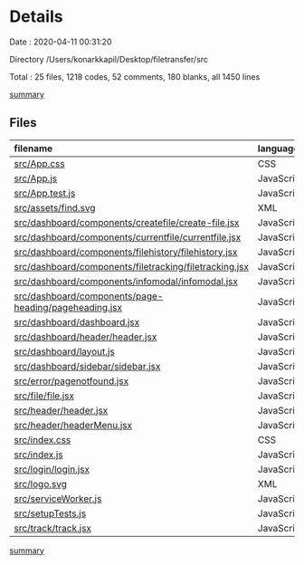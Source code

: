 # Details

Date : 2020-04-11 00:31:20

Directory /Users/konarkkapil/Desktop/filetransfer/src

Total : 25 files,  1218 codes, 52 comments, 180 blanks, all 1450 lines

[summary](results.md)

## Files
| filename | language | code | comment | blank | total |
| :--- | :--- | ---: | ---: | ---: | ---: |
| [src/App.css](/src/App.css) | CSS | 159 | 13 | 8 | 180 |
| [src/App.js](/src/App.js) | JavaScript | 22 | 0 | 3 | 25 |
| [src/App.test.js](/src/App.test.js) | JavaScript | 8 | 0 | 2 | 10 |
| [src/assets/find.svg](/src/assets/find.svg) | XML | 1 | 0 | 0 | 1 |
| [src/dashboard/components/createfile/create-file.jsx](/src/dashboard/components/createfile/create-file.jsx) | JavaScript | 127 | 0 | 15 | 142 |
| [src/dashboard/components/currentfile/currentfile.jsx](/src/dashboard/components/currentfile/currentfile.jsx) | JavaScript | 123 | 0 | 24 | 147 |
| [src/dashboard/components/filehistory/filehistory.jsx](/src/dashboard/components/filehistory/filehistory.jsx) | JavaScript | 89 | 0 | 17 | 106 |
| [src/dashboard/components/filetracking/filetracking.jsx](/src/dashboard/components/filetracking/filetracking.jsx) | JavaScript | 92 | 1 | 13 | 106 |
| [src/dashboard/components/infomodal/infomodal.jsx](/src/dashboard/components/infomodal/infomodal.jsx) | JavaScript | 28 | 0 | 5 | 33 |
| [src/dashboard/components/page-heading/pageheading.jsx](/src/dashboard/components/page-heading/pageheading.jsx) | JavaScript | 15 | 0 | 2 | 17 |
| [src/dashboard/dashboard.jsx](/src/dashboard/dashboard.jsx) | JavaScript | 19 | 0 | 5 | 24 |
| [src/dashboard/header/header.jsx](/src/dashboard/header/header.jsx) | JavaScript | 45 | 0 | 9 | 54 |
| [src/dashboard/layout.js](/src/dashboard/layout.js) | JavaScript | 53 | 0 | 7 | 60 |
| [src/dashboard/sidebar/sidebar.jsx](/src/dashboard/sidebar/sidebar.jsx) | JavaScript | 48 | 0 | 16 | 64 |
| [src/error/pagenotfound.jsx](/src/error/pagenotfound.jsx) | JavaScript | 17 | 0 | 3 | 20 |
| [src/file/file.jsx](/src/file/file.jsx) | JavaScript | 15 | 0 | 4 | 19 |
| [src/header/header.jsx](/src/header/header.jsx) | JavaScript | 24 | 0 | 2 | 26 |
| [src/header/headerMenu.jsx](/src/header/headerMenu.jsx) | JavaScript | 18 | 0 | 1 | 19 |
| [src/index.css](/src/index.css) | CSS | 11 | 0 | 2 | 13 |
| [src/index.js](/src/index.js) | JavaScript | 8 | 3 | 3 | 14 |
| [src/login/login.jsx](/src/login/login.jsx) | JavaScript | 89 | 0 | 11 | 100 |
| [src/logo.svg](/src/logo.svg) | XML | 7 | 0 | 1 | 8 |
| [src/serviceWorker.js](/src/serviceWorker.js) | JavaScript | 98 | 31 | 13 | 142 |
| [src/setupTests.js](/src/setupTests.js) | JavaScript | 1 | 4 | 1 | 6 |
| [src/track/track.jsx](/src/track/track.jsx) | JavaScript | 101 | 0 | 13 | 114 |

[summary](results.md)